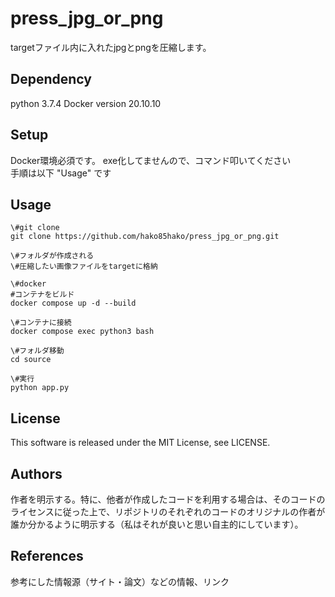 # press_jpg_or_png
targetファイル内に入れたjpgとpngを圧縮します。

## Dependency
python 3.7.4
Docker version 20.10.10

## Setup
Docker環境必須です。
exe化してませんので、コマンド叩いてください<br>
手順は以下 "Usage" です

## Usage
    
    \#git clone
    git clone https://github.com/hako85hako/press_jpg_or_png.git
    
    \#フォルダが作成される
    \#圧縮したい画像ファイルをtargetに格納
    
    \#docker
    #コンテナをビルド
    docker compose up -d --build
    
    \#コンテナに接続
    docker compose exec python3 bash

    \#フォルダ移動
    cd source
    
    \#実行
    python app.py

## License
This software is released under the MIT License, see LICENSE.

## Authors
作者を明示する。特に、他者が作成したコードを利用する場合は、そのコードのライセンスに従った上で、リポジトリのそれぞれのコードのオリジナルの作者が誰か分かるように明示する（私はそれが良いと思い自主的にしています）。

## References
参考にした情報源（サイト・論文）などの情報、リンク
